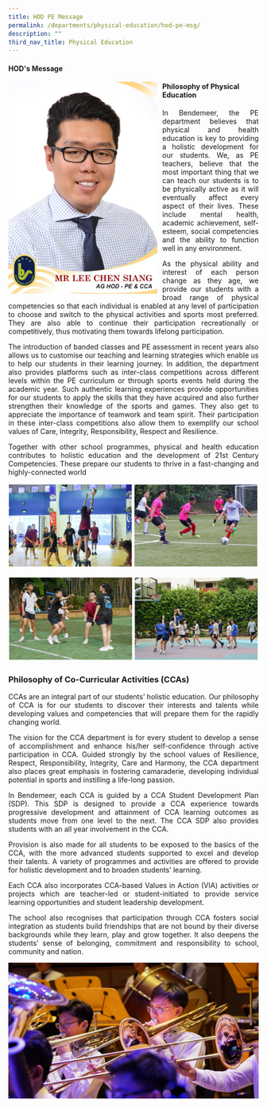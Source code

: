 ```yaml
---
title: HOD PE Message
permalink: /departments/physical-education/hod-pe-msg/
description: ""
third_nav_title: Physical Education
---
```

#### HOD's Message

<p style="float:left; margin: 0 10px 0px 0">  
<img src="/images/Departments/pe-hod.jpg" alt="HOD Physical Education" style="width:300px" /></p>  
<p style="text-align:justify"></p>

#### Philosophy of Physical Education

<p style="text-align:justify">In Bendemeer, the PE department believes that physical and health education is key to providing a holistic development for our students. We, as PE teachers, believe that the most important thing that we can teach our students is to be physically active as it will eventually affect every aspect of their lives. These include mental health, academic achievement, self-esteem, social competencies and the ability to function well in any environment.</p>

<p style="text-align:justify">As the physical ability and interest of each person change as they age, we provide our students with a broad range of physical competencies so that each individual is enabled at any level of participation to choose and switch to the physical activities and sports most preferred.  They are also able to continue their participation recreationally or competitively, thus motivating them towards lifelong participation.</p>

<p style="text-align:justify">The introduction of banded classes and PE assessment in recent years also allows us to customise our teaching and learning strategies which enable us to help our students in their learning journey. In addition, the department also provides platforms such as inter-class competitions across different levels within the PE curriculum or through sports events held during the academic year. Such authentic learning experiences provide opportunities for our students to apply the skills that they have acquired and also further strengthen their knowledge of the sports and games. They also get to appreciate the importance of teamwork and team spirit. Their participation in these inter-class competitions also allow them to exemplify our school values of Care, Integrity, Responsibility, Respect and Resilience.</p>

<p style="text-align:justify">Together with other school programmes, physical and health education contributes to holistic education and the development of 21st Century Competencies. These prepare our students to thrive in a fast-changing and highly-connected world</p>

![](/images/Departments/pe-overview-01.jpg)

![](/images/Departments/pe-overview-02.jpg)
 
### Philosophy of Co-Curricular Activities (CCAs)

<p style="text-align:justify">CCAs are an integral part of our students’ holistic education. Our philosophy of CCA is for our students to discover their interests and talents while developing values and competencies that will prepare them for the rapidly changing world.</p>

<p style="text-align:justify">The vision for the CCA department is for every student to develop a sense of accomplishment and enhance his/her self-confidence through active participation in CCA. Guided strongly by the school values of Resilience, Respect, Responsibility, Integrity, Care and Harmony, the CCA department also places great emphasis in fostering camaraderie, developing individual potential in sports and instilling a life-long passion.</p>

<p style="text-align:justify">In Bendemeer, each CCA is guided by a CCA Student Development Plan (SDP). This SDP is designed to provide a CCA experience towards progressive development and attainment of CCA learning outcomes as students move from one level to the next. The CCA SDP also provides students with an all year involvement in the CCA.</p>

<p style="text-align:justify">Provision is also made for all students to be exposed to the basics of the CCA, with the more advanced students supported to excel and develop their talents. A variety of programmes and activities are offered to provide for holistic development and to broaden students’ learning.</p>

<p style="text-align:justify">Each CCA also incorporates CCA-based Values in Action (VIA) activities or projects which are teacher-led or student-initiated to provide service learning opportunities and student leadership development.</p>

<p style="text-align:justify">The school also recognises that participation through CCA fosters social integration as students build friendships that are not bound by their diverse backgrounds while they learn, play and grow together. It also deepens the students’ sense of belonging, commitment and responsibility to school, community and nation.</p>

![](/images/Departments/pe-02.jpg)